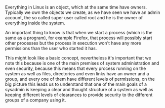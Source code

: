 
Everything in Linux is an object, which at the same time have owners. Typically
we own the objects we create, as we have seen we have an admin account, the so
called super user called root and he is the owner of everything inside the 
system.

An important thing to know is that when we start a process (which is the same
as a program), for example Firefox, that process will possibly start other 
processes but the process in execution won't have any more permissions than the 
user who started it has. 

This might look like a basic concept, nevertheless it's important that we note 
this because is one of the main premises of system administration and even 
security, because this means that every process running on the system as well as
files, directories and even links have an owner and a group, and every one of
them have different levels of permissions, on the big picture this leads us to
understand that one of the main goals of a sysadmin is keeping a clear and
thought structure of a system as well as keeping different levels of clearances
to provide security to the different groups of a company using it.
